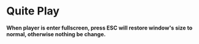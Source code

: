 # Quite Play

**When player is enter fullscreen, press ESC will restore window's size to normal, otherwise nothing be change.**